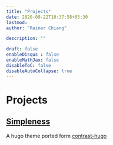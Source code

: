 ```yaml
---
title: "Projects"
date: 2020-09-22T10:37:58+05:30
lastmod: 
author: "Rainer Chiang"

description: ""

draft: false
enableDisqus : false
enableMathJax: false
disableToC: false
disableAutoCollapse: true
---
```


# Projects

## [Simpleness](https://github.com/RainerChiang/mySimpleness)

A hugo theme ported form [contrast-hugo](https://github.com/niklasbuschmann/contrast-hugo)
